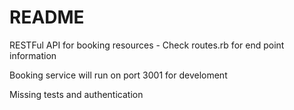 # README

RESTFul API for booking resources - Check routes.rb for end point information

Booking service will run on port 3001 for develoment

Missing tests and authentication
